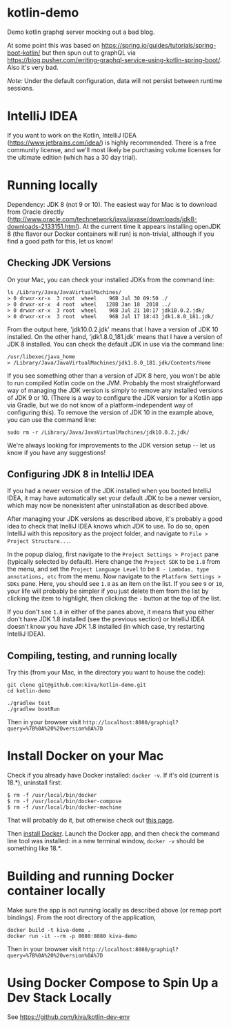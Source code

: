 # kotlin-demo
Demo kotlin graphql server mocking out a bad blog.

At some point this was based on https://spring.io/guides/tutorials/spring-boot-kotlin/ but then spun out to graphQL via https://blog.pusher.com/writing-graphql-service-using-kotlin-spring-boot/. Also it's very bad.

*Note:* Under the default configuration, data will not persist between runtime sessions.

# IntelliJ IDEA

If you want to work on the Kotlin, IntelliJ IDEA (https://www.jetbrains.com/idea/) is highly recommended.
There is a free community license, and we'll most likely be purchasing volume licenses
for the ultimate edition (which has a 30 day trial).

# Running locally

Dependency: JDK 8 (not 9 or 10). The easiest way for Mac is to download from Oracle directly (http://www.oracle.com/technetwork/java/javase/downloads/jdk8-downloads-2133151.html).
At the current time it appears installing openJDK 8 (the flavor our Docker containers will run) is non-trivial,
although if you find a good path for this, let us know!

## Checking JDK Versions

On your Mac, you can check your installed JDKs from the command line:

```
ls /Library/Java/JavaVirtualMachines/
> 0 drwxr-xr-x  3 root  wheel    96B Jul 30 09:50 ./
> 0 drwxr-xr-x  4 root  wheel   128B Jan 18  2018 ../
> 0 drwxr-xr-x  3 root  wheel    96B Jul 21 10:17 jdk10.0.2.jdk/
> 0 drwxr-xr-x  3 root  wheel    96B Jul 17 18:43 jdk1.8.0_181.jdk/
```

From the output here, 'jdk10.0.2.jdk' means that I have a version of JDK 10 installed. On the other hand,
'jdk1.8.0_181.jdk' means that I have a version of JDK 8 installed. You can check the default JDK in use
via the command line:

```
/usr/libexec/java_home
> /Library/Java/JavaVirtualMachines/jdk1.8.0_181.jdk/Contents/Home
```

If you see something other than a version of JDK 8 here, you won't be able to run compiled Kotlin code on the JVM. Probably
the most straightforward way of managing the JDK version is simply to remove any installed versions of JDK 9 or 10. (There is a way
to configure the JDK version for a Kotlin app via Gradle, but we do not know of a platform-independent way
of configuring this). To remove the version of JDK 10 in the example above, you can use the command line:

```
sudo rm -r /Library/Java/JavaVirtualMachines/jdk10.0.2.jdk/
```

We're always looking for improvements to the JDK version setup -- let us know if you have any suggestions!

## Configuring JDK 8 in IntelliJ IDEA

If you had a newer version of the JDK installed when you booted IntelliJ IDEA, it may have automatically set your
default JDK to be a newer version, which may now be nonexistent after uninstallation as described above.

After managing your JDK versions as described above, it's probably a good idea to check that InelliJ IDEA knows which
JDK to use. To do so, open IntelliJ with this repository as the project folder, and navigate to
`File > Project Structure...`.

In the popup dialog, first navigate to the `Project Settings > Project` pane (typically selected by default). Here
change the `Project SDK` to be `1.8` from the menu, and set the `Project Language Level` to be
`8 - Lambdas, type annotations, etc` from the menu. Now navigate to the `Platform Settings > SDKs` pane. Here, you
should see `1.8` as an item on the list. If you see `9` or `10`, your life will probably be simpler if you just
delete them from the list by clicking the item to highlight, then clicking the `-` button at the top of the list.

If you don't see `1.8` in either of the panes above, it means that you either don't have JDK 1.8 installed (see the
previous section) or IntelliJ IDEA doesn't know you have JDK 1.8 installed (in which case, try restarting IntelliJ
IDEA).

## Compiling, testing, and running locally


Try this (from your Mac, in the directory you want to house the code):

```
git clone git@github.com:kiva/kotlin-demo.git
cd kotlin-demo

./gradlew test
./gradlew bootRun
```

Then in your browser visit `http://localhost:8080/graphiql?query=%7B%0A%20%20version%0A%7D`

# Install Docker on your Mac

Check if you already have Docker installed: ```docker -v```. If it's old (current is 18.*), uninstall first:
```
$ rm -f /usr/local/bin/docker
$ rm -f /usr/local/bin/docker-compose
$ rm -f /usr/local/bin/docker-machine
```
That will probably do it, but otherwise check out [this page](https://docs.docker.com/toolbox/toolbox_install_mac/#how-to-uninstall-toolbox).

Then [install Docker](https://www.docker.com/docker-mac). Launch the Docker app, and then check the command line tool was installed: in a new terminal window, ```docker -v``` should be something like 18.*.

# Building and running Docker container locally

Make sure the app is not running locally as described above (or remap port bindings).
From the root directory of the application,

```
docker build -t kiva-demo .
docker run -it --rm -p 8080:8080 kiva-demo
```

Then in your browser visit `http://localhost:8080/graphiql?query=%7B%0A%20%20version%0A%7D`

# Using Docker Compose to Spin Up a Dev Stack Locally

See https://github.com/kiva/kotlin-dev-env